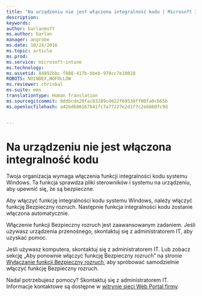 ```yaml
---
title: "Na urządzeniu nie jest włączona integralność kodu | Microsoft Intune"
description: 
keywords: 
author: barlanmsft
ms.author: barlan
manager: angrobe
ms.date: 10/24/2016
ms.topic: article
ms.prod: 
ms.service: microsoft-intune
ms.technology: 
ms.assetid: 84892bbc-f888-417b-bbeb-978cc7e10028
ROBOTS: NOINDEX,NOFOLLOW
ms.reviewer: chrisbal
ms.suite: ems
translationtype: Human Translation
ms.sourcegitcommit: 9ddbcde20fac83289c4622f69538ff00fa0cb65b
ms.openlocfilehash: a42bd680167b41fc7a77227e2d1f7c2e6860fc9d


---
```



# <a name="device-doesnt-have-code-integrity-enabled"></a>Na urządzeniu nie jest włączona integralność kodu

Twoja organizacja wymaga włączenia funkcji integralności kodu systemu Windows. Ta funkcja sprawdza pliki sterowników i systemu na urządzeniu, aby upewnić się, że są bezpieczne.

Aby włączyć funkcję integralności kodu systemu Windows, należy włączyć funkcję Bezpieczny rozruch. Następnie funkcja integralności kodu zostanie włączona automatycznie.

Włączenie funkcji Bezpieczny rozruch jest zaawansowanym zadaniem. Jeśli używasz urządzenia przenośnego, skontaktuj się z administratorem IT, aby uzyskać pomoc.

Jeśli używasz komputera, skontaktuj się z administratorem IT. Lub zobacz sekcję „Aby ponownie włączyć funkcję Bezpieczny rozruch” na stronie [Wyłączanie funkcji Bezpieczny rozruch](https://msdn.microsoft.com/library/windows/hardware/dn898540(v=vs.85).aspx), aby spróbować samodzielnie włączyć funkcję Bezpieczny rozruch.

Nadal potrzebujesz pomocy? Skontaktuj się z administratorem IT. Informacje kontaktowe są dostępne w [witrynie sieci Web Portal firmy](http://portal.manage.microsoft.com).



<!--HONumber=Nov16_HO1-->



